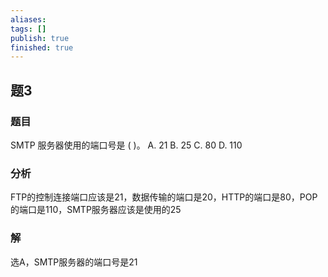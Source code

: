 ```yaml
---
aliases: 
tags: []
publish: true
finished: true
---
```

## 题3
### 题目
SMTP 服务器使用的端口号是 ( )。
A. 21 B. 25 C. 80 D. 110
### 分析
FTP的控制连接端口应该是21，数据传输的端口是20，HTTP的端口是80，POP的端口是110，SMTP服务器应该是使用的25
### 解
选A，SMTP服务器的端口号是21 
